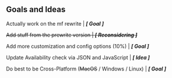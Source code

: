 ## Goals and Ideas
Actually work on the mf rewrite | ***[ Goal ]***

~~Add stuff from the prewrite version | ***[ Reconsidering ]***~~

Add more customization and config options (10%) | ***[ Goal ]***

Update Availability check via JSON and JavaScript | ***[ Idea ]***

Do best to be Cross-Platform (~~MacOS~~ / Windows / Linux) | ***[ Goal ]***

